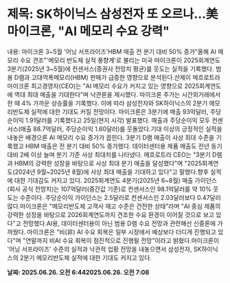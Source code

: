 # **제목: SK하이닉스 삼성전자 또 오르나…美 마이크론, "AI 메모리 수요 강력"**

  내용: 마이크론 3~5월 '어닝 서프라이즈'HBM 매출 전 분기 대비 50% 증가"올해 AI 메모리 수요 견조"'메모리 반도체 실적 풍향계'로 불리는 미국 마이크론이 2025회계연도 3분기(2025년 3~5월)에 컨센서스(증권사 전망치 평균)를 웃도는 실적을 기록했다. 범용 D램과 고대역폭메모리(HBM) 판매가 급증한 영향으로 분석된다.산제이 메흐로트라 마이크론 최고경영자(CEO)는 "AI 메모리 수요가 커지고 있는 영향으로 2025회계연도에 역대 최대 매출을 기대한다"며 낙관론을 제시했다. 마이크론 주가는 시간외거래에서 한 때 4% 가까운 상승률을 기록했다. 이에 따라 삼성전자와 SK하이닉스의 2분기 메모리반도체 실적에 대한 기대도 커질 전망이다. 마이크론은 3분기에 매출 93억달러, 주당순이익 1.91달러를 기록했다고 25일(현지 시각) 발표했다. 매출과 주당순이익 모두 컨센서스(매출 88.7억달러, 주당순이익 1.60달러)를 웃돌았다.기대 이상의 긍정적인 실적을 내놓은 배경으론 AI 메모리 수요 증가가 꼽힌다. 3분기 D램 매출이 사상 최대 수준을 기록했고 HBM 매출은 전 분기 대비 50% 증가했다. 데이터센터용 제품 매출도 전년 동기 대비 2배 이상 늘며 분기 기준 사상 최대치를 나타냈다. 메흐로트라 CEO는 "3분기 D램과 HBM의 강력한 성장을 바탕으로 사상 최대 분기 매출을 달성했다"며 "2025회계연도(2024년 9월~2025년 8월)에 사상 최대 매출을 기대하고 있다"고 말했다.향후 실적에 대한 기대감도 커지고 있다. 2025회계연도 4분기(2025년 6~8월) 매출 가이던스(회사 공식 전망치)는 107억달러(중간값 기준)로 컨센서스인 98.1억달러를 약 10% 웃도는 수준이다. 주당순이익 가이던스는 2.5달러로 컨센서스인 2.03달러보다 0.47달러 많다.마이크론은 "메모리반도체 고객사 재고 수준은 건전한 상태"라며 "AI 중심 제품의 강력한 성장을 바탕으로 2026회계연도까지 견조한 수요 환경이 이어질 것으로 보고 있다"고 전망했다.AI용, 데이터센터용이 아닌 범용 D램 수요 전망과 관련해선 신중론에 가까웠다. 마이크론은 "비(非) AI 수요 회복은 일부 시장에서 예상보다 더디게 진행되고 있다"며 "연말까지 비AI 수요 회복이 점진적으로 진행될 전망"이라고 밝혔다.마이크론이 '어닝 서프라이즈' 수준의 실적과 낙관적 업황 전망을 내놓으면서 삼성전자, SK하이닉스의 2분기 메모리반도체 실적에 대한 기대도 커지고 있다.

  **날짜: 2025.06.26. 오전 6:442025.06.26. 오전 7:08**